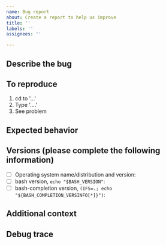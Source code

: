 ```yaml
---
name: Bug report
about: Create a report to help us improve
title: ''
labels: ''
assignees: ''

---
```


## Describe the bug

<!-- A clear and concise description of what the bug is. -->

## To reproduce

<!-- Steps to reproduce the behavior: -->

1. cd to '...'
2. Type '....'
3. See problem

## Expected behavior

<!-- A clear and concise description of what you expected to happen. -->

## Versions (please complete the following information)

- [ ] Operating system name/distribution and version:
- [ ] bash version, `echo "$BASH_VERSION"`:
- [ ] bash-completion version, `(IFS=.; echo "${BASH_COMPLETION_VERSINFO[*]}")`:

## Additional context

<!-- Add any other context about the problem here. -->

## Debug trace

<!--
     See Troubleshooting section in README.md how to generate a debug trace,
     copy-paste it into a separate file and attach the file here.
-->
